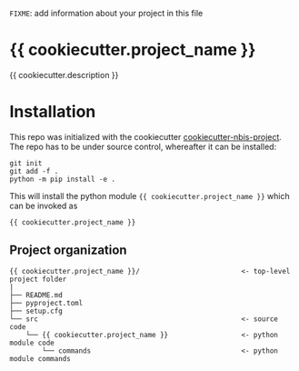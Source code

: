 <!--
[![PyPI](https://img.shields.io/pypi/v/{{ cookiecutter.repo_name }}.svg)](https://pypi.python.org/pypi/{{ cookiecutter.repo_name }})
-->
<!--
[![CI](https://github.com/NBISweden/{{ cookiecutter.project_name }}/actions/workflows/ci.yml/badge.svg)](https://github.com/NBISweden/{{ cookiecutter.project_name }}/actions/workflows/ci.yml)
-->
<!--
[![BioConda](https://img.shields.io/badge/install%20with-bioconda-brightgreen.svg)](http://bioconda.github.io/recipes/{{ cookiecutter.repo_name }}/README.html)
-->

`FIXME`: add information about your project in this file

# {{ cookiecutter.project_name }}

{{ cookiecutter.description }}

# Installation

This repo was initialized with the cookiecutter
[cookiecutter-nbis-project](https://github.com/percyfal/cookiecutter-nbis-project).
The repo has to be under source control, whereafter it can be
installed:

	git init
	git add -f .
	python -m pip install -e .
	
This will install the python module `{{ cookiecutter.project_name }}`
which can be invoked as

	{{ cookiecutter.project_name }}
	

## Project organization

```
{{ cookiecutter.project_name }}/                         <- top-level project folder
| 
├── README.md
├── pyproject.toml
├── setup.cfg
└── src                                                  <- source code
    └── {{ cookiecutter.project_name }}                  <- python module code
        └── commands                                     <- python module commands
```
